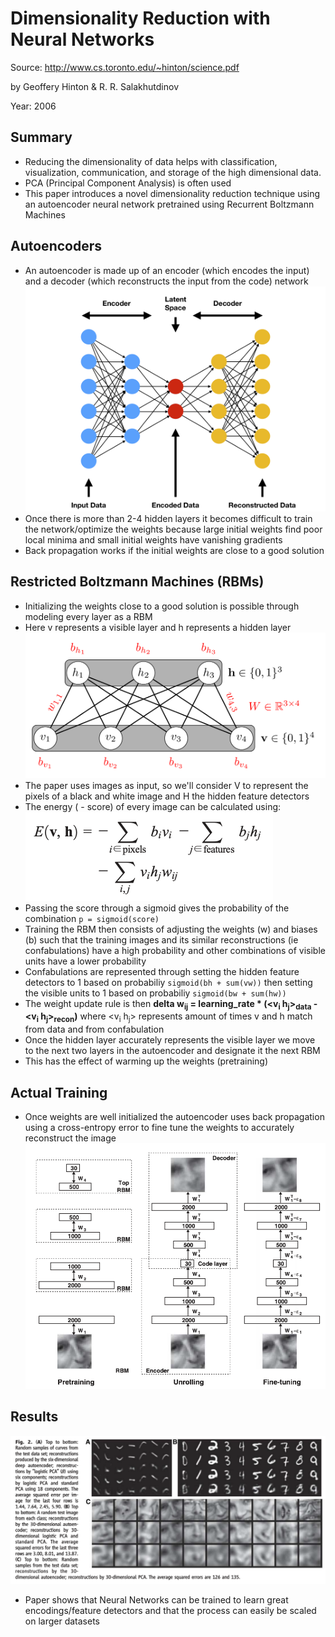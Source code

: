 # Dimensionality Reduction with Neural Networks

Source: http://www.cs.toronto.edu/~hinton/science.pdf

by Geoffery Hinton & R. R. Salakhutdinov

Year: 2006

## Summary

-   Reducing the dimensionality of data helps with classification, visualization, communication, and storage of the high dimensional data.
-   PCA (Principal Component Analysis) is often used
-   This paper introduces a novel dimensionality reduction technique using an autoencoder neural network pretrained using Recurrent Boltzmann Machines

## Autoencoders

-   An autoencoder is made up of an encoder (which encodes the input) and a decoder (which reconstructs the input from the code) network
    ![Autoencoder](assets/Autoencoder.png)
-   Once there is more than 2-4 hidden layers it becomes difficult to train the network/optimize the weights because large initial weights find poor local minima and small initial weights have vanishing gradients
-   Back propagation works if the initial weights are close to a good solution

## Restricted Boltzmann Machines (RBMs)

-   Initializing the weights close to a good solution is possible through modeling every layer as a RBM
-   Here v represents a visible layer and h represents a hidden layer
    ![RBM](assets/RBM.png)
-   The paper uses images as input, so we'll consider V to represent the pixels of a black and white image and H the hidden feature detectors
-   The energy ( - score) of every image can be calculated using:
    ![RBM Energy](assets/RBMEnergy.png)
-   Passing the score through a sigmoid gives the probability of the combination `p = sigmoid(score)`
-   Training the RBM then consists of adjusting the weights (w) and biases (b) such that the training images and its similar reconstructions (ie confabulations) have a high probability and other combinations of visible units have a lower probability
-   Confabulations are represented through setting the hidden feature detectors to 1 based on probabiliy `sigmoid(bh + sum(vw))` then setting the visible units to 1 based on probabiliy `sigmoid(bw + sum(hw))`
-   The weight update rule is then **delta w<sub>ij</sub> = learning_rate \* (\<v<sub>i</sub> h<sub>j</sub>><sub>data</sub> - \<v<sub>i</sub> h<sub>j</sub>><sub>recon</sub>)**
    where \<v<sub>i</sub> h<sub>j</sub>> represents amount of times v and h match from data and from confabulation
-   Once the hidden layer accurately represents the visible layer we move to the next two layers in the autoencoder and designate it the next RBM
-   This has the effect of warming up the weights (pretraining)

## Actual Training

-   Once weights are well initialized the autoencoder uses back propagation using a cross-entropy error to fine tune the weights to accurately reconstruct the image
    ![Training Process](assets/TrainingProcess.png)

## Results

![Results](assets/Results.png)

-   Paper shows that Neural Networks can be trained to learn great encodings/feature detectors and that the process can easily be scaled on larger datasets
